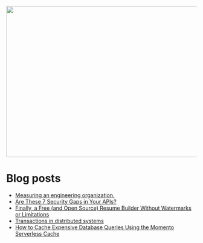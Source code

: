 <p align="center">
  <img width="800" height="400" src="https://user-images.githubusercontent.com/64951136/116340604-a0bf5d80-a809-11eb-8a19-5a502ea7508c.png">
</p>

# Blog posts
<!-- daily.dev BOOKMARKS:START -->
- [Measuring an engineering organization.](https://app.daily.dev/posts/sByn4aLIX?utm_source=rss&utm_medium=bookmarks&utm_campaign=wUZhvhvumOE4H7BNYF6qw)
- [Are These 7 Security Gaps in Your APIs?](https://app.daily.dev/posts/DPhXfevSI?utm_source=rss&utm_medium=bookmarks&utm_campaign=wUZhvhvumOE4H7BNYF6qw)
- [Finally, a Free &lpar;and Open Source&rpar; Resume Builder Without Watermarks or Limitations](https://app.daily.dev/posts/YNYIXF6cr?utm_source=rss&utm_medium=bookmarks&utm_campaign=wUZhvhvumOE4H7BNYF6qw)
- [Transactions in distributed systems](https://app.daily.dev/posts/Uh23djkAz?utm_source=rss&utm_medium=bookmarks&utm_campaign=wUZhvhvumOE4H7BNYF6qw)
- [How to Cache Expensive Database Queries Using the Momento Serverless Cache](https://app.daily.dev/posts/FL5xoaLBa?utm_source=rss&utm_medium=bookmarks&utm_campaign=wUZhvhvumOE4H7BNYF6qw)
<!-- daily.dev BOOKMARKS:END -->